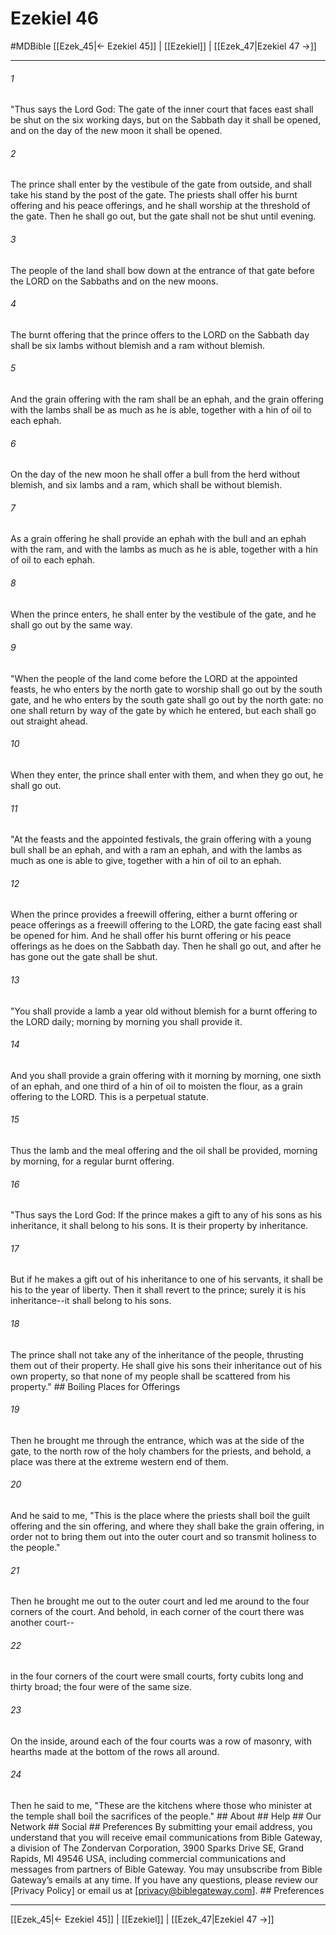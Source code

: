 # Ezekiel 46
#MDBible
[[Ezek_45|← Ezekiel 45]] | [[Ezekiel]] | [[Ezek_47|Ezekiel 47 →]]

***


###### 1 
"Thus says the Lord God: The gate of the inner court that faces east shall be shut on the six working days, but on the Sabbath day it shall be opened, and on the day of the new moon it shall be opened. 

###### 2 
The prince shall enter by the vestibule of the gate from outside, and shall take his stand by the post of the gate. The priests shall offer his burnt offering and his peace offerings, and he shall worship at the threshold of the gate. Then he shall go out, but the gate shall not be shut until evening. 

###### 3 
The people of the land shall bow down at the entrance of that gate before the LORD on the Sabbaths and on the new moons. 

###### 4 
The burnt offering that the prince offers to the LORD on the Sabbath day shall be six lambs without blemish and a ram without blemish. 

###### 5 
And the grain offering with the ram shall be an ephah, and the grain offering with the lambs shall be as much as he is able, together with a hin of oil to each ephah. 

###### 6 
On the day of the new moon he shall offer a bull from the herd without blemish, and six lambs and a ram, which shall be without blemish. 

###### 7 
As a grain offering he shall provide an ephah with the bull and an ephah with the ram, and with the lambs as much as he is able, together with a hin of oil to each ephah. 

###### 8 
When the prince enters, he shall enter by the vestibule of the gate, and he shall go out by the same way. 

###### 9 
"When the people of the land come before the LORD at the appointed feasts, he who enters by the north gate to worship shall go out by the south gate, and he who enters by the south gate shall go out by the north gate: no one shall return by way of the gate by which he entered, but each shall go out straight ahead. 

###### 10 
When they enter, the prince shall enter with them, and when they go out, he shall go out. 

###### 11 
"At the feasts and the appointed festivals, the grain offering with a young bull shall be an ephah, and with a ram an ephah, and with the lambs as much as one is able to give, together with a hin of oil to an ephah. 

###### 12 
When the prince provides a freewill offering, either a burnt offering or peace offerings as a freewill offering to the LORD, the gate facing east shall be opened for him. And he shall offer his burnt offering or his peace offerings as he does on the Sabbath day. Then he shall go out, and after he has gone out the gate shall be shut. 

###### 13 
"You shall provide a lamb a year old without blemish for a burnt offering to the LORD daily; morning by morning you shall provide it. 

###### 14 
And you shall provide a grain offering with it morning by morning, one sixth of an ephah, and one third of a hin of oil to moisten the flour, as a grain offering to the LORD. This is a perpetual statute. 

###### 15 
Thus the lamb and the meal offering and the oil shall be provided, morning by morning, for a regular burnt offering. 

###### 16 
"Thus says the Lord God: If the prince makes a gift to any of his sons as his inheritance, it shall belong to his sons. It is their property by inheritance. 

###### 17 
But if he makes a gift out of his inheritance to one of his servants, it shall be his to the year of liberty. Then it shall revert to the prince; surely it is his inheritance--it shall belong to his sons. 

###### 18 
The prince shall not take any of the inheritance of the people, thrusting them out of their property. He shall give his sons their inheritance out of his own property, so that none of my people shall be scattered from his property." ## Boiling Places for Offerings 

###### 19 
Then he brought me through the entrance, which was at the side of the gate, to the north row of the holy chambers for the priests, and behold, a place was there at the extreme western end of them. 

###### 20 
And he said to me, "This is the place where the priests shall boil the guilt offering and the sin offering, and where they shall bake the grain offering, in order not to bring them out into the outer court and so transmit holiness to the people." 

###### 21 
Then he brought me out to the outer court and led me around to the four corners of the court. And behold, in each corner of the court there was another court-- 

###### 22 
in the four corners of the court were small courts, forty cubits long and thirty broad; the four were of the same size. 

###### 23 
On the inside, around each of the four courts was a row of masonry, with hearths made at the bottom of the rows all around. 

###### 24 
Then he said to me, "These are the kitchens where those who minister at the temple shall boil the sacrifices of the people." ## About ## Help ## Our Network ## Social ## Preferences By submitting your email address, you understand that you will receive email communications from Bible Gateway, a division of The Zondervan Corporation, 3900 Sparks Drive SE, Grand Rapids, MI 49546 USA, including commercial communications and messages from partners of Bible Gateway. You may unsubscribe from Bible Gateway&rsquo;s emails at any time. If you have any questions, please review our [Privacy Policy] or email us at [privacy@biblegateway.com]. ## Preferences

***

[[Ezek_45|← Ezekiel 45]] | [[Ezekiel]] | [[Ezek_47|Ezekiel 47 →]]
